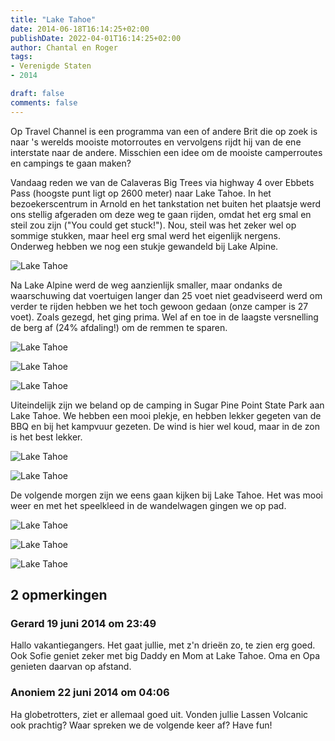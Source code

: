 ```yaml
---
title: "Lake Tahoe"
date: 2014-06-18T16:14:25+02:00
publishDate: 2022-04-01T16:14:25+02:00
author: Chantal en Roger
tags:
- Verenigde Staten
- 2014

draft: false
comments: false
---
```


Op Travel Channel is een programma van een of andere Brit die op zoek is naar 's werelds mooiste motorroutes en vervolgens rijdt hij van de ene interstate naar de andere. Misschien een idee om de mooiste camperroutes en campings te gaan maken? 

Vandaag reden we van de Calaveras Big Trees via highway 4 over Ebbets Pass (hoogste punt ligt op 2600 meter) naar Lake Tahoe. In het bezoekerscentrum in Arnold en het tankstation net buiten het plaatsje werd ons stellig afgeraden om deze weg te gaan rijden, omdat het erg smal en steil zou zijn ("You could get stuck!"). Nou, steil was het zeker wel op sommige stukken, maar heel erg smal werd het eigenlijk nergens. Onderweg hebben we nog een stukje gewandeld bij Lake Alpine.

![Lake Tahoe](./images/IMG_50135.jpg)

Na Lake Alpine werd de weg aanzienlijk smaller, maar ondanks de waarschuwing dat voertuigen langer dan 25 voet niet geadviseerd werd om verder te rijden hebben we het toch gewoon gedaan (onze camper is 27 voet). Zoals gezegd, het ging prima. Wel af en toe in de laagste versnelling de berg af (24% afdaling!) om de remmen te sparen.

![Lake Tahoe](./images/IMG_50195.jpg)

![Lake Tahoe](./images/IMG_50253.jpg)

![Lake Tahoe](./images/IMG_50433.jpg)

Uiteindelijk zijn we beland op de camping in Sugar Pine Point State Park aan Lake Tahoe. We hebben een mooi plekje, en hebben lekker gegeten van de BBQ en bij het kampvuur gezeten. De wind is hier wel koud, maar in de zon is het best lekker.

![Lake Tahoe](./images/WP_20140616_17_12_17_Panorama3.jpg)

![Lake Tahoe](./images/IMG_50633.jpg)

De volgende morgen zijn we eens gaan kijken bij Lake Tahoe. Het was mooi weer en met het speelkleed in de wandelwagen gingen we op pad.

![Lake Tahoe](./images/IMG_51023.jpg)

![Lake Tahoe](./images/IMG_51093.jpg)

![Lake Tahoe](./images/IMG_51193.jpg)

## 2 opmerkingen

### Gerard 19 juni 2014 om 23:49

Hallo vakantiegangers. Het gaat jullie, met z'n drieën zo, te zien erg goed. Ook Sofie geniet zeker met big Daddy en Mom at Lake Tahoe. Oma en Opa genieten daarvan op afstand.

### Anoniem 22 juni 2014 om 04:06

Ha globetrotters, ziet er allemaal goed uit. Vonden jullie Lassen Volcanic ook prachtig? Waar spreken we de volgende keer af? Have fun!
